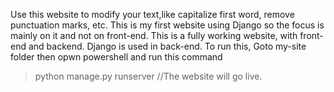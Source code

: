 Use this website to modify your text,like capitalize first word, remove punctuation marks, etc.
This is my first website using Django so the focus is mainly on it and not on front-end.
This is a fully working website, with front-end and backend.
Django is used in back-end.
To run this,
Goto my-site folder then opwn powershell and run this command
> python manage.py runserver
//The website will go live.
